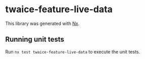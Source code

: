 # twaice-feature-live-data

This library was generated with [Nx](https://nx.dev).

## Running unit tests

Run `nx test twaice-feature-live-data` to execute the unit tests.
